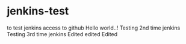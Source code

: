 # jenkins-test
to test jenkins access to github
Hello world..!
Testing 2nd time jenkins
Testing 3rd time jenkins
Edited
edited
Edited
